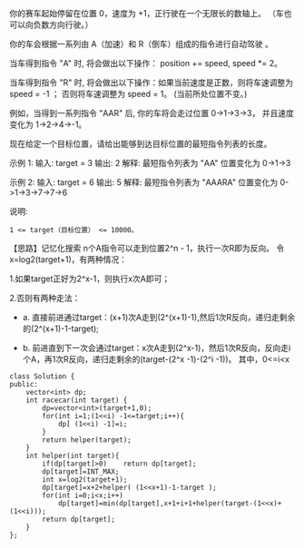 你的赛车起始停留在位置 0，速度为 +1，正行驶在一个无限长的数轴上。
（车也可以向负数方向行驶。）

你的车会根据一系列由 A（加速）和 R（倒车）组成的指令进行自动驾驶 。

当车得到指令 "A" 时, 将会做出以下操作： position += speed, speed *= 2。

当车得到指令 "R" 时, 将会做出以下操作：如果当前速度是正数，则将车速调整为 speed = -1 ；
否则将车速调整为 speed = 1。  (当前所处位置不变。)

例如，当得到一系列指令 "AAR" 后, 你的车将会走过位置 0->1->3->3，
并且速度变化为 1->2->4->-1。

现在给定一个目标位置，请给出能够到达目标位置的最短指令列表的长度。

示例 1:
输入: 
target = 3
输出: 2
解释: 
最短指令列表为 "AA"
位置变化为 0->1->3

示例 2:
输入: 
target = 6
输出: 5
解释: 
最短指令列表为 "AAARA"
位置变化为 0->1->3->7->7->6

说明:

    1 <= target（目标位置） <= 10000。

【思路】记忆化搜索
n个A指令可以走到位置2^n - 1，执行一次R即为反向。
令x=log2(target+1)，有两种情况：


1.如果target正好为2^x-1，则执行x次A即可；

2.否则有两种走法：
   
- a. 直接前进通过target：(x+1)次A走到(2^(x+1)-1),然后1次R反向，递归走剩余的(2^(x+1)-1-target);

- b. 前进直到下一次会通过target：x次A走到(2^x-1)，然后1次R反向，反向走i个A，再1次R反向，递归走剩余的(target-(2^x -1)-(2^i -1))。 其中，0<=i<x

    
    
    
```
class Solution {
public:
	vector<int> dp;
	int racecar(int target) {
		dp=vector<int>(target+1,0);
		for(int i=1;(1<<i) -1<=target;i++){
			dp[ (1<<i) -1]=i;
		}
		return helper(target);
	}
	int helper(int target){
		if(dp[target]>0)    return dp[target];
		dp[target]=INT_MAX;
		int x=log2(target+1);
		dp[target]=x+2+helper( (1<<x+1)-1-target );
		for(int i=0;i<x;i++)
			dp[target]=min(dp[target],x+1+i+1+helper(target-(1<<x)+(1<<i)));
		return dp[target];
	}
};

```